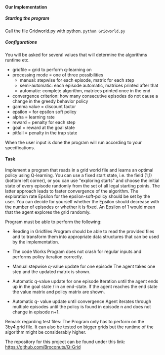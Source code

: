 #### Our Implementation

##### Starting the program

Call the file Gridworld.py with python.
`python Gridworld.py`

##### Configurations

You will be asked for several values that will determine the algorithms runtime etc.

- gridfile = grid to perform q-learning on
- processing mode = one of three possibilities
  - manual: stepwise for each episode, matrix for each step
  - semi-automatic: each episode automatic, matrices printed after that
  - automatic: complete algorithm, matrices printed once in the end
- convergence criterion: how many consecutive episodes do not cause a change in the greedy behavior policy
- gamma value = discount factor
- epsilon = for epsilon soft policy
- alpha = learning rate
- reward = penalty for each step
- goal = reward at the goal state
- pitfall = penalty in the trap state

When the user input is done the program will run according to your specifications. 
    

#### Task
Implement a program that reads in a grid world file and learns an optimal policy using Q-learning. You can use a fixed start state, i.e. the field (1,1) (bottom left corner), or you can use "exploring starts" and choose the initial state of every episode randomly from the set of all legal starting points. The latter approach leads to faster convergence of the algorithm.
The exploration rate Epsilon for the epsilon-soft-policy should be set by the user. You can decide for yourself whether the Epsilon should decrease with the number of episodes or whether it is fixed. An Epsilon of 1 would mean that the agent explores the grid randomly.


Program must be able to perform the following:

  - Reading in Gridfiles
      Program should be able to read the provided files and to transform them into appropriate data structures that can be used by the implementation.

  - The code Works
      Program does not crash for regular inputs and performs policy iteration correctly.

  - Manual stepwise q-value update for one episode
      The agent takes one step and the updated matrix is shown.

  - Automatic q-value update for one episode
      Iteration until the agent ends up in the goal state / in an end-state. If the agent reaches the end state the value matrix and policy matrix are shown.

  - Automatic q- value update until convergence
      Agent iterates through multiple episodes until the policy is found in episode n and does not change in episode n+1.


Remark regarding test files:
The Program only has to perform on the 3by4.grid file. It can also be tested on bigger grids but the runtime of the algorithm might be considerably higher.


The repository for this project can be found under this link: https://github.com/Broconuts/Q-Grid